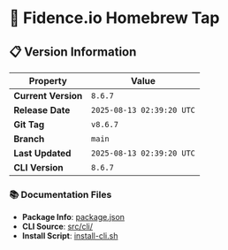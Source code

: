 # 🍺 Fidence.io Homebrew Tap

## 📋 Version Information

| Property | Value |
|----------|-------|
| **Current Version** | `8.6.7` |
| **Release Date** | `2025-08-13 02:39:20 UTC` |
| **Git Tag** | `v8.6.7` |
| **Branch** | `main` |
| **Last Updated** | `2025-08-13 02:39:20 UTC` |
| **CLI Version** | `8.6.7` |

### 📚 Documentation Files
- **Package Info**: [package.json](package.json)
- **CLI Source**: [src/cli/](src/cli/)
- **Install Script**: [install-cli.sh](install-cli.sh)




